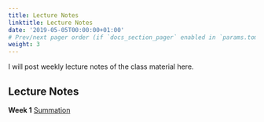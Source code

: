 ```yaml
---
title: Lecture Notes
linktitle: Lecture Notes
date: '2019-05-05T00:00:00+01:00'
# Prev/next pager order (if `docs_section_pager` enabled in `params.toml`)
weight: 3
---
```


I will post weekly lecture notes of the class material here.

## Lecture Notes

**Week 1** [Summation](https://drive.google.com/file/d/1JXQqUkvqvIp_9r32kGN3GYM8opteheIA/view?usp=share_link)
